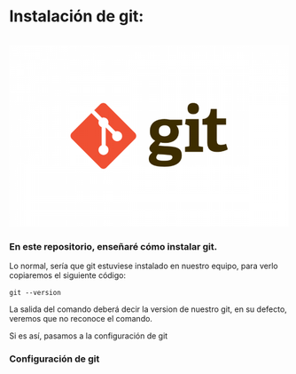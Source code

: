 # Instalación de git:

<div align="center">
    <br>
        <img src="git.png">
    <br>
</div>

### En este repositorio, enseñaré cómo instalar git.

Lo normal, sería que git estuviese instalado en nuestro equipo, para verlo copiaremos el siguiente código:
```
git --version
```
La salida del comando deberá decir la version de nuestro git, en su defecto, veremos que no reconoce el comando.

Si es así, pasamos a la [<Configuracion de git>](<Configuracion de git>)configuración de git


### Configuración de git
